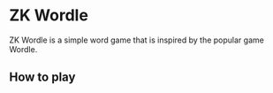 # ZK Wordle

ZK Wordle is a simple word game that is inspired by the popular game Wordle.

## How to play
